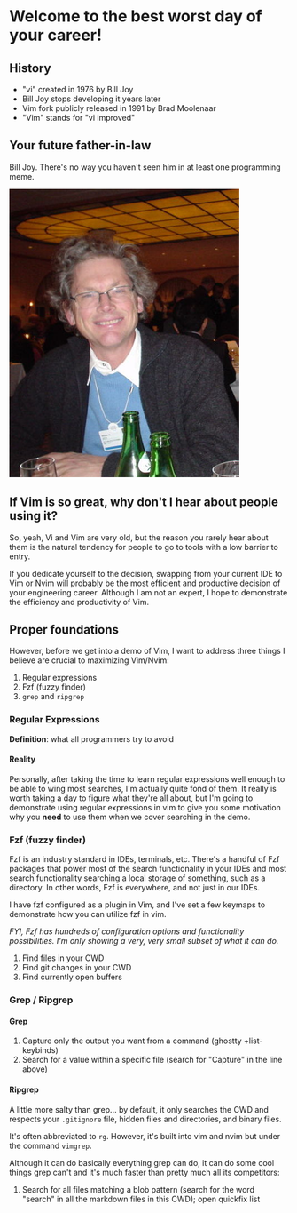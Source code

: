 # Welcome to the best worst day of your career!

## History

- "vi" created in 1976 by Bill Joy
- Bill Joy stops developing it years later
- Vim fork publicly released in 1991 by Brad Moolenaar
- "Vim" stands for "vi improved"

## Your future father-in-law

Bill Joy. There's no way you haven't seen him in at least one programming meme.

![image of Bill Joy](./images/billjoy.jpg)

## If Vim is so great, why don't I hear about people using it?

So, yeah, Vi and Vim are very old, but the reason you rarely hear about them
is the natural tendency for people to go to tools with a low barrier to
entry. 

If you dedicate yourself to the decision, swapping from your current IDE
to Vim or Nvim will probably be the most efficient and productive decision
of your engineering career. Although I am not an expert, I hope to demonstrate
the efficiency and productivity of Vim.

## Proper foundations

However, before we get into a demo of Vim, I want to address three things I 
believe are crucial to maximizing Vim/Nvim:

1. Regular expressions
2. Fzf (fuzzy finder)
3. `grep` and `ripgrep`


### Regular Expressions

**Definition**: what all programmers try to avoid

#### Reality

Personally, after taking the time to learn regular expressions well enough to be able to wing most searches, I'm actually quite fond of them. It really is worth taking a day to figure what they're all about, but I'm going to demonstrate using regular expressions in vim to give you some motivation why you **need** to use them when we cover searching in the demo.

### Fzf (fuzzy finder)

Fzf is an industry standard in IDEs, terminals, etc. There's a handful of Fzf packages that power most of the search functionality in your IDEs and most search functionality searching a local storage of something, such as a directory. In other words, Fzf is everywhere, and not just in our IDEs.

I have fzf configured as a plugin in Vim, and I've set a few keymaps to demonstrate how you
can utilize fzf in vim. 

*FYI, Fzf has hundreds of configuration options and functionality possibilities. I'm only showing a very, very small subset of what it can do.*

1. Find files in your CWD
2. Find git changes in your CWD
3. Find currently open buffers


### Grep / Ripgrep

#### Grep

1. Capture only the output you want from a command (ghostty +list-keybinds)
2. Search for a value within a specific file (search for "Capture" in the line above)

#### Ripgrep

A little more salty than grep... by default, it only searches the CWD and respects your `.gitignore` file, hidden files and directories, and binary files.

It's often abbreviated to `rg`. However, it's built into vim and nvim but under the command `vimgrep`.

Although it can do basically everything grep can do, it can do some cool things grep can't and it's much faster than pretty much all its competitors:

1. Search for all files matching a blob pattern (search for the word "search" in all the markdown files in this CWD); open quickfix list
